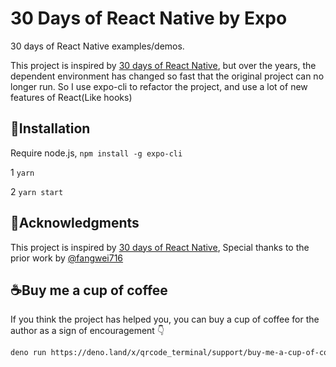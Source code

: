 # 30 Days of React Native by Expo

30 days of React Native examples/demos.

This project is inspired by [30 days of React Native](https://github.com/fangwei716/30-days-of-react-native), but over the years, the dependent environment has changed so fast that the original project can no longer run. So I use expo-cli to refactor the project, and use a lot of new features of React(Like hooks)


## 🔎Installation
Require node.js, ```npm install -g expo-cli ```

  1  ```yarn```

  2  ```yarn start```

## 🤝Acknowledgments
This project is inspired by [30 days of React Native](https://github.com/fangwei716/30-days-of-react-native), Special thanks to the prior work by [@fangwei716](https://github.com/fangwei716)

## ☕Buy me a cup of coffee
If you think the project has helped you, you can buy a cup of coffee for the author as a sign of encouragement 👇
```bash
deno run https://deno.land/x/qrcode_terminal/support/buy-me-a-cup-of-coffee.js
```
